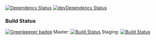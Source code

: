 [![Dependency Status](https://david-dm.org/gauntface/gf-site.svg)](https://david-dm.org/gauntface/gf-site) [![devDependency Status](https://david-dm.org/gauntface/gf-site/dev-status.svg)](https://david-dm.org/gauntface/gf-site#info=devDependencies)

### Build Status

[![Greenkeeper badge](https://badges.greenkeeper.io/gauntface/gf-site.svg)](https://greenkeeper.io/)
Master: [![Build Status](https://travis-ci.org/gauntface/gf-site.svg?branch=master)](https://travis-ci.org/gauntface/gf-site)
Staging: [![Build Status](https://travis-ci.org/gauntface/gf-site.svg?branch=staging)](https://travis-ci.org/gauntface/gf-site)
